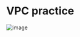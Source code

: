 # VPC practice
![image](https://github.com/mallikharjuna160003/30-Days-of-AWS/assets/74324685/f858e722-e371-4ebb-82f5-860de85722e9)

